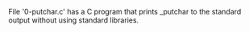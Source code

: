 File '0-putchar.c' has a C program that prints _putchar to the standard output without using standard libraries.
